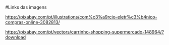 #Links das imagens

https://pixabay.com/pt/illustrations/com%c3%a9rcio-eletr%c3%b4nico-compras-online-3082813/

https://pixabay.com/pt/vectors/carrinho-shopping-supermercado-148964/?download


